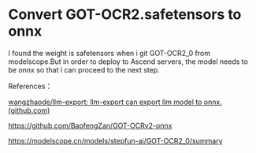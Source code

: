 # Convert GOT-OCR2.safetensors to onnx


I found the weight is safetensors when i git GOT-OCR2_0 from modelscope.But in order to deploy to Ascend servers, the model needs to be onnx so that i can proceed to the next step.

References：

[wangzhaode/llm-export: llm-export can export llm model to onnx. (github.com)](https://github.com/wangzhaode/llm-export)

https://github.com/BaofengZan/GOT-OCRv2-onnx

https://modelscope.cn/models/stepfun-ai/GOT-OCR2_0/summary
